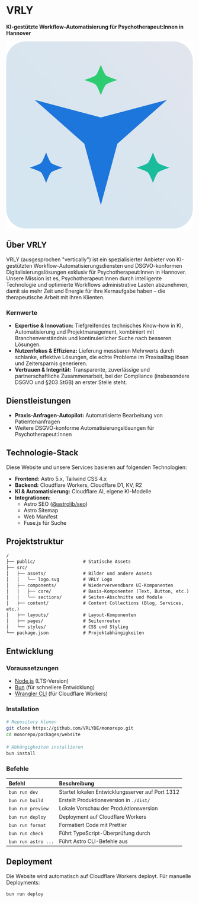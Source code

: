 # VRLY

**KI-gestützte Workflow-Automatisierung für Psychotherapeut:Innen in Hannover**

![VRLY Logo](src/assets/logo.svg)

## Über VRLY

VRLY (ausgesprochen "vertically") ist ein spezialisierter Anbieter von KI-gestützten Workflow-Automatisierungsdiensten und DSGVO-konformen Digitalisierungslösungen exklusiv für Psychotherapeut:Innen in Hannover. Unsere Mission ist es, Psychotherapeut:Innen durch intelligente Technologie und optimierte Workflows administrative Lasten abzunehmen, damit sie mehr Zeit und Energie für ihre Kernaufgabe haben – die therapeutische Arbeit mit ihren Klienten.

### Kernwerte

- **Expertise & Innovation:** Tiefgreifendes technisches Know-how in KI, Automatisierung und Projektmanagement, kombiniert mit Branchenverständnis und kontinuierlicher Suche nach besseren Lösungen.
- **Nutzenfokus & Effizienz:** Lieferung messbaren Mehrwerts durch schlanke, effektive Lösungen, die echte Probleme im Praxisalltag lösen und Zeitersparnis generieren.
- **Vertrauen & Integrität:** Transparente, zuverlässige und partnerschaftliche Zusammenarbeit, bei der Compliance (insbesondere DSGVO und §203 StGB) an erster Stelle steht.

## Dienstleistungen

- **Praxis-Anfragen-Autopilot:** Automatisierte Bearbeitung von Patientenanfragen
- Weitere DSGVO-konforme Automatisierungslösungen für Psychotherapeut:Innen

## Technologie-Stack

Diese Website und unsere Services basieren auf folgenden Technologien:

- **Frontend:** Astro 5.x, Tailwind CSS 4.x
- **Backend:** Cloudflare Workers, Cloudflare D1, KV, R2
- **KI & Automatisierung:** Cloudflare AI, eigene KI-Modelle
- **Integrationen:**
  - Astro SEO ([@astrolib/seo](https://github.com/onwidget/astrolib/tree/main/packages/seo))
  - Astro Sitemap
  - Web Manifest
  - Fuse.js für Suche

## Projektstruktur

```
/
├── public/                  # Statische Assets
├── src/
│   ├── assets/              # Bilder und andere Assets
│   │   └── logo.svg         # VRLY Logo
│   ├── components/          # Wiederverwendbare UI-Komponenten
│   │   ├── core/            # Basis-Komponenten (Text, Button, etc.)
│   │   └── sections/        # Seiten-Abschnitte und Module
│   ├── content/             # Content Collections (Blog, Services, etc.)
│   ├── layouts/             # Layout-Komponenten
│   ├── pages/               # Seitenrouten
│   └── styles/              # CSS und Styling
└── package.json             # Projektabhängigkeiten
```

## Entwicklung

### Voraussetzungen

- [Node.js](https://nodejs.org/) (LTS-Version)
- [Bun](https://bun.sh/) (für schnellere Entwicklung)
- [Wrangler CLI](https://developers.cloudflare.com/workers/wrangler/install-and-update/) (für Cloudflare Workers)

### Installation

```bash
# Repository klonen
git clone https://github.com/VRLYDE/monorepo.git
cd monorepo/packages/website

# Abhängigkeiten installieren
bun install
```

### Befehle

| Befehl              | Beschreibung                                     |
| :------------------ | :----------------------------------------------- |
| `bun run dev`       | Startet lokalen Entwicklungsserver auf Port 1312 |
| `bun run build`     | Erstellt Produktionsversion in `./dist/`         |
| `bun run preview`   | Lokale Vorschau der Produktionsversion           |
| `bun run deploy`    | Deployment auf Cloudflare Workers                |
| `bun run format`    | Formatiert Code mit Prettier                     |
| `bun run check`     | Führt TypeScript-Überprüfung durch               |
| `bun run astro ...` | Führt Astro CLI-Befehle aus                      |

## Deployment

Die Website wird automatisch auf Cloudflare Workers deployt. Für manuelle Deployments:

```bash
bun run deploy
```
